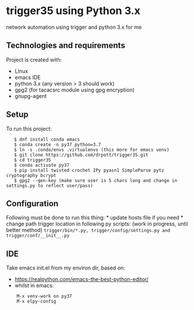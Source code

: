 # trigger35 using Python 3.x
network automation using trigger and python 3.x for me

## Technologies and requirements
Project is created with:
* Linux
* emacs IDE
* python 3.x (any version > 3 should work)
* gpg2 (for tacacsrc module using gpg encryption)
* gnupg-agent

## Setup
To run this project:
```
   $ dnf install conda emacs
   $ conda create -n py37 python=3.7
   $ ln -s .conda/envs .virtualenvs (this more for emacs venv)
   $ git clone https://github.com/drpott/trigger35.git
   $ cd trigger35
   $ conda activate py37
   $ pip install twisted crochet IPy pyasn1 SimpleParse pytz cryptography bcrypt
   $ gpg2 --gen-key (make sure user is 5 chars long and change in settings.py to reflect user/pass)
```

## Configuration
Following must be done to run this thing:
     * update hosts file if you need
     * change path trigger location in following py scripts: (work in progress, until better method)
     ```
        trigger/bin/*.py,
        trigger/config/settings.py and
        trigger/conf/__init__.py
     ```

## IDE
Take emacs init.el from my environ dir, based on:
* https://realpython.com/emacs-the-best-python-editor/
* whilst in emacs:
```
    M-x venv-work on py37
    M-x elpy-config
```
